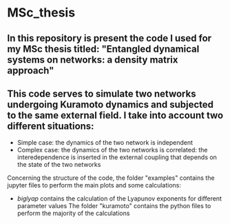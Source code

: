 # MSc_thesis
## In this repository is present the code I used for my MSc thesis titled: "Entangled dynamical systems on networks: a density matrix approach"
## This code serves to simulate two networks undergoing Kuramoto dynamics and subjected to the same external field. I take into account two different situations:
- Simple case: the dynamics of the two network is independent
- Complex case: the dynamics of the two networks is correlated: the interedependence is inserted in the external coupling that depends on the state of the two networks

Concerning the structure of the code, the folder "examples" contains the jupyter files to perform the main plots and some calculations:
- *biglyap* contains the calculation of the Lyapunov exponents for different parameter values
The folder "kuramoto" contains the python files to perform the majority of the calculations
